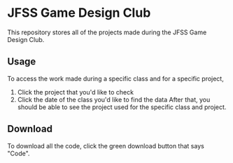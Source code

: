 # JFSS Game Design Club
This repository stores all of the projects made during the JFSS Game Design Club.

## Usage
To access the work made during a specific class and for a specific project,
1. Click the project that you'd like to check
2. Click the date of the class you'd like to find the data
After that, you should be able to see the project used for the specific class and project.

## Download
To download all the code, click the green download button that says "Code".
